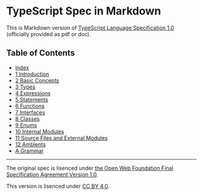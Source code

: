 TypeScript Spec in Markdown
====

This is Markdown version of [TypeScript Language Specification 1.0](http://www.typescriptlang.org/Content/TypeScript%20Language%20Specification.pdf) (officially provided as pdf or doc).

## Table of Contents

* [Index](./index.md)
* [1 Introduction](./ch01.md)
* [2 Basic Concepts](./ch02.md)
* [3 Types](./ch03.md)
* [4 Expressions](./ch04.md)
* [5 Statements](./ch05.md)
* [6 Functions](./ch06.md)
* [7 Interfaces](./ch07.md)
* [8 Classes](./ch08.md)
* [9 Enums](./ch09.md)
* [10 Internal Modules](./ch10.md)
* [11 Source Files and External Modules](./ch11.md)
* [12 Ambients](./ch12.md)
* [A Grammar](./appendix.md)

----

The original spec is lisenced under [the Open Web Foundation Final Specification
Agreement Version 1.0](http://www.openwebfoundation.org/legal/the-owf-1-0-agreements/owfa-1-0).

This version is lisenced under [CC BY 4.0](http://creativecommons.org/licenses/by/4.0/).
